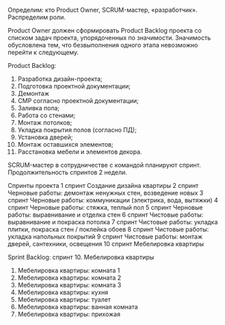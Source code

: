 Определим: кто Product Owner, SCRUM-мастер, «разработчик». Распределим роли.

Product Owner должен сформировать Product Backlog проекта со списком задач проекта, упорядоченных по значимости. 
Значимость обусловлена тем, что безвыполнения одного этапа невозможно перейти к следующему.

Product Backlog:
1. Разработка дизайн-проекта;
2. Подготовка проектной документации;
3. Демонтаж 
4. СМР согласно проектной документации;
5. Заливка пола;
6. Работа со стенами;
7. Монтаж потолков;
8. Укладка покрытия полов (согласно ПД);
9. Установка дверей;
10. Монтаж оставшихся элементов;
11. Расстановка мебели и элементов декора.

SCRUM-мастер в сотрудничестве с командой планируют спринт. Продолжительность
спринтов 2 недели.

Спринты проекта
1 спринт    Создание дизайна квартиры
2 спринт    Черновые работы: демонтаж ненужных стен, возведение новых
3 спринт    Черновые работы: коммуникации (электрика, вода, вытяжки)
4 спринт    Черновые работы: стяжка, теплый пол
5 спринт    Черновые работы: выравнивание и отделка стен
6 спринт    Чистовые работы: выравнивание и покраска потолка
7 спринт    Чистовые работы: укладка плитки, покраска стен / поклейка обоев
8 спринт    Чистовые работы: укладка напольных покрытий
9 спринт    Чистовые работы: монтаж дверей, сантехники, освещения
10 спринт   Мебелировка квартиры

Sprint Backlog: спринт 10.
Мебелировка квартиры
1. Мебелировка квартиры: комната 1
2. Мебелировка квартиры: комната 2
3. Мебелировка квартиры: комната 3
4. Мебелировка квартиры: кухня
5. Мебелировка квартиры: туалет 
6. Мебелировка квартиры: ванная комната
7. Мебелировка квартиры: прихожая

